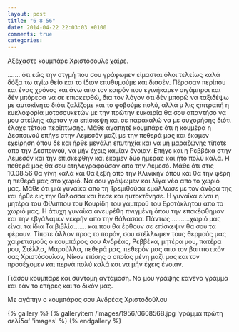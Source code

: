 ```yaml
---
layout: post
title: "6-8-56"
date: 2014-04-22 22:03:03 +0100
comments: true
categories: 
---
```


Αξέχαστε κουμπάρε Χριστόσουλε χαίρε.

....... ότι εώς την στγμή που σου γράφωμεν είμασται όλοι τελείως καλά δόξα τω αγίω θείο και το ίδιον επυθυμούμε και διασέν. Πέρασαν περίπου και ένας χρόνος και άνω απο τον καιρόν που εγινήκαμεν σιγάμπροι και δέν μπόρεσα να σε επισκεφθώ, δια τον λόγον ότι δέν μπορώ να ταξιδέψω με αυτοκίνητο διότι ζαλίζομε και το φοβούμε πολύ, αλλά μ ́λις ςπιτραπή η κυκλοφορία μοτοσσυκετών με την πρώτην ευκαιρία θα σου απαντήσο να μου στείλης κάρταν για επίσκεψη και σε παρακαλώ να με συχορήσης διότι έλαχε τέτοια περίπτωσης. Μάθε αγαπητέ κουμπάρε ότι η κουμέρα η Δεσποινού επήγε στην Λεμεσόν μαζί με την πεθερά μας και έκαμεν εχείρηση όπου δέ και ήρθε μεγάλη επυτηχία και να μή μαραζώνης τίποτε απο την Δεσποινού, να μήν έχεις καμίαν ένοιαν. Επήγε και η Ρεββέκα στην Λεμεσόν και την επισκέφθην και έκαμεν δύο ημέρας και ήτο πολύ καλά.
Η πεθερά μας θα σου ετηλεγραφούσαν απο την Λεμεσό. Μάθε ότι στις 10.08.56 θα γίνη καλά και θα ξεβή απο την Κλινικήν όπου και θα την φέρη η πεθερά μας στο χωριό. Να σου γράψωμεν και λίγα νέα απο το χωριό μας. Μάθε ότι μιά γυναίκα απο τη Τρεμιθούσα εμάλλωσε με τον άνδρα της και ήρθε εις την θάλασσα και  ́πεσε και ηυτοκτόνησε. Η γυναίκα είναι η μητέρα του Φίλιππου του Κουρίδη του γαμπρού του Εροτόκλητου απο το χωριό μας. Η άτυχη γυναίκα ανευρέθη πνιγμένη όπου την επσκέφθημαν και την εβγάλαμεν νεκρήν απο την θάλασσα. Πάντως...........χωριό μας είναι τα ίδια Τα βιβλία....... και που θα έρθουν σε επίσκεψιν θα σου τα φέρουν. Τίποτε άλλον προς το παρόν, σου στέλλωμεν τους θερμούς μας χαιρετισμούς ο κουμπάρος σου Ανδρέας, Ρεββέκα, μητέρα μου, πατέρα μου, Στέλλα, Μαρούλλα, πεθερά μας, πεθερόν μας απο τον βαπτιστικόν σας Χριστόσουλον, Νίκον επίσης ο οποίος μένη μαζί μας και τον προσέχομεν και περνά πολύ καλά και να μήν έχεις ένοιαν.

Γιάσου κουμπάρε και σύντομη αντάμοση.
Να μου γράψης κανένα γράμμα και εάν το επήρες και το δικόν μας.

Με αγάπην ο κουμπάρος σου Ανδρέας Χριστοδούλου

{% gallery %}
  {% galleryitem /images/1956/060856B.jpg 'γράμμα πρώτη σελίδα' 'images' %}
{% endgallery %}
